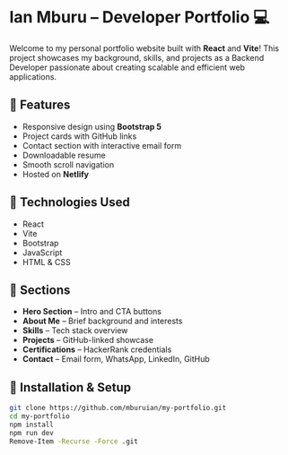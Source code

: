 # Ian Mburu – Developer Portfolio 💻

Welcome to my personal portfolio website built with **React** and **Vite**! This project showcases my background, skills, and projects as a Backend Developer passionate about creating scalable and efficient web applications.

## 🚀 Features

- Responsive design using **Bootstrap 5**
- Project cards with GitHub links
- Contact section with interactive email form
- Downloadable resume
- Smooth scroll navigation
- Hosted on **Netlify**

## 📂 Technologies Used

- React
- Vite
- Bootstrap
- JavaScript
- HTML & CSS

## 🧩 Sections

- **Hero Section** – Intro and CTA buttons
- **About Me** – Brief background and interests
- **Skills** – Tech stack overview
- **Projects** – GitHub-linked showcase
- **Certifications** – HackerRank credentials
- **Contact** – Email form, WhatsApp, LinkedIn, GitHub

## 🔧 Installation & Setup

```bash
git clone https://github.com/mburuian/my-portfolio.git
cd my-portfolio
npm install
npm run dev
Remove-Item -Recurse -Force .git
